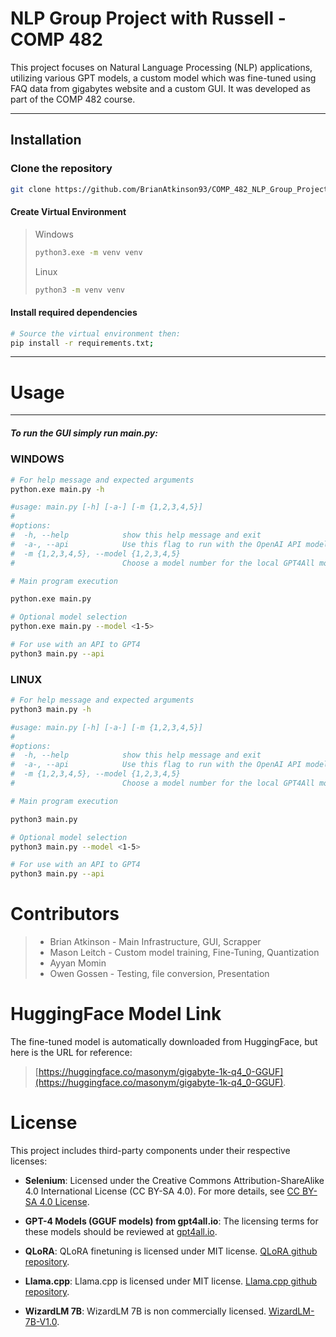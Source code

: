 # NLP Group Project with Russell - COMP 482

This project focuses on Natural Language Processing (NLP) applications, utilizing various GPT models, a custom model which was fine-tuned using FAQ data from gigabytes website and a custom GUI. It was developed as part of the COMP 482 course.

---

## Installation

### Clone the repository

```bash
git clone https://github.com/BrianAtkinson93/COMP_482_NLP_Group_Project.git
```

#### Create Virtual Environment
> Windows
>```bash
>python3.exe -m venv venv
>```
>Linux
>```bash
>python3 -m venv venv
>```

#### Install required dependencies

```bash
# Source the virtual environment then:
pip install -r requirements.txt;
```

---

# Usage

---

##### To run the GUI simply run main.py:

### WINDOWS
```bash
# For help message and expected arguments
python.exe main.py -h

#usage: main.py [-h] [-a-] [-m {1,2,3,4,5}]
#
#options:
#  -h, --help            show this help message and exit
#  -a-, --api            Use this flag to run with the OpenAI API model.
#  -m {1,2,3,4,5}, --model {1,2,3,4,5}
#                        Choose a model number for the local GPT4All model. (Default is 5)
```
```bash
# Main program execution

python.exe main.py
```

```bash
# Optional model selection
python.exe main.py --model <1-5>
```

```bash
# For use with an API to GPT4
python3 main.py --api
```
### LINUX 
```bash
# For help message and expected arguments
python3 main.py -h

#usage: main.py [-h] [-a-] [-m {1,2,3,4,5}]
#
#options:
#  -h, --help            show this help message and exit
#  -a-, --api            Use this flag to run with the OpenAI API model.
#  -m {1,2,3,4,5}, --model {1,2,3,4,5}
#                        Choose a model number for the local GPT4All model. (Default is 5)
```
```bash
# Main program execution

python3 main.py
```

```bash
# Optional model selection
python3 main.py --model <1-5>
```

```bash
# For use with an API to GPT4
python3 main.py --api
```
# Contributors
> * Brian Atkinson - Main Infrastructure, GUI, Scrapper
> * Mason Leitch - Custom model training, Fine-Tuning, Quantization
> * Ayyan Momin
> * Owen Gossen - Testing, file conversion, Presentation

# HuggingFace Model Link 

The fine-tuned model is automatically downloaded from HuggingFace, but here is the URL for reference:

> [https://huggingface.co/masonym/gigabyte-1k-q4_0-GGUF](https://huggingface.co/masonym/gigabyte-1k-q4_0-GGUF).

# License

This project includes third-party components under their respective licenses:

- **Selenium**: Licensed under the Creative Commons Attribution-ShareAlike 4.0 International License (CC BY-SA 4.0). For more details, see [CC BY-SA 4.0 License](https://creativecommons.org/licenses/by-sa/4.0/).

- **GPT-4 Models (GGUF models) from gpt4all.io**: The licensing terms for these models should be reviewed at [gpt4all.io](https://gpt4all.io/index.html).

- **QLoRA**: QLoRA finetuning is licensed under MIT license. [QLoRA github repository](https://github.com/artidoro/qlora).

- **Llama.cpp**: Llama.cpp is licensed under MIT license. [Llama.cpp github repository](https://github.com/ggerganov/llama.cpp).

- **WizardLM 7B**: WizardLM 7B is non commercially licensed. [WizardLM-7B-V1.0](https://huggingface.co/WizardLM/WizardLM-7B-V1.0).
